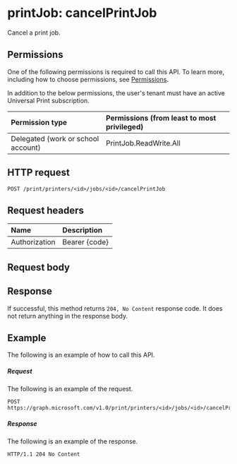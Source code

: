 # printJob: cancelPrintJob

Cancel a print job.

## Permissions
One of the following permissions is required to call this API. To learn more, including how to choose permissions, see [Permissions](../../../concepts/permissions_reference.md).

In addition to the below permissions, the user's tenant must have an active Universal Print subscription.

|Permission type                        | Permissions (from least to most privileged)              |
|:--------------------------------------|:---------------------------------------------------------|
|Delegated (work or school account)| PrintJob.ReadWrite.All |

## HTTP request
<!-- { "blockType": "ignored" } -->
```http
POST /print/printers/<id>/jobs/<id>/cancelPrintJob
```
## Request headers
| Name          | Description   |
|:--------------|:--------------|
| Authorization | Bearer {code} |

## Request body

## Response
If successful, this method returns `204, No Content` response code. It does not return anything in the response body.

## Example
The following is an example of how to call this API.
##### Request
The following is an example of the request.
<!-- {
  "blockType": "request",
  "name": "printjob_cancelprintjob"
}-->
```http
POST https://graph.microsoft.com/v1.0/print/printers/<id>/jobs/<id>/cancelPrintJob()
```

##### Response
The following is an example of the response. 
<!-- {
  "blockType": "response",
  "truncated": true,
  "@odata.type": "microsoft.graph.None"
} -->
```http
HTTP/1.1 204 No Content
```

<!-- uuid: 8fcb5dbc-d5aa-4681-8e31-b001d5168d79
2015-10-25 14:57:30 UTC -->
<!-- {
  "type": "#page.annotation",
  "description": "printJob: cancelPrintJob",
  "keywords": "",
  "section": "documentation",
  "tocPath": ""
}-->